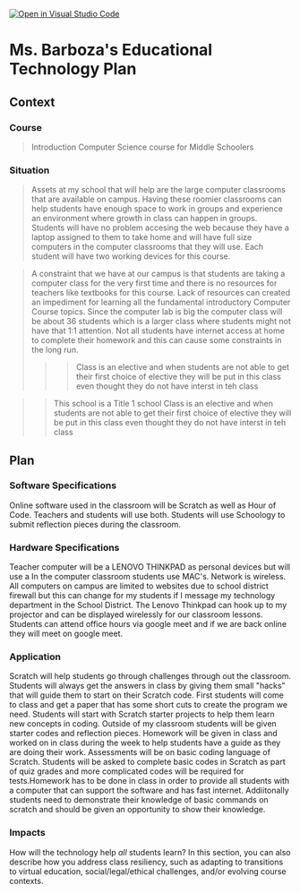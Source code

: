 [![Open in Visual Studio Code](https://classroom.github.com/assets/open-in-vscode-f059dc9a6f8d3a56e377f745f24479a46679e63a5d9fe6f495e02850cd0d8118.svg)](https://classroom.github.com/online_ide?assignment_repo_id=5862833&assignment_repo_type=AssignmentRepo)
# Ms. Barboza's Educational Technology Plan


## Context

### Course

>Introduction Computer Science course for Middle Schoolers

### Situation
>Assets at my school that will help are the large  computer classrooms that are available on campus. Having these roomier classrooms can help students have enough space to work in groups and experience an environment where growth in class can happen in groups.  Students will have no problem accesing the web because they have a laptop assigned to them to take home and will have full size computers in the computer classrooms that they will use. Each student will have two working devices for this course. 

>A constraint that we have at our campus is that students are taking a computer class for the very first time and there is no resources for teachers like textbooks for this course. Lack of resources can created an impediment for learning all the fundamental introductory  Computer Course topics. Since the computer lab is big the computer class will be about 36 students which is a larger class where students might not have that 1:1 attention.  Not all students have internet access at home to complete their homework and this can cause some constraints in the long run. 
>>>Class is an elective and when students are not able to get their first choice of elective they will be put in this class even thought they do not have interst in teh class

>>This school is a Title 1 school
>>Class is an elective and when students are not able to get their first choice of elective they will be put in this class even thought they do not have interst in teh class

## Plan

### Software Specifications

Online software used in the classroom will be Scratch as well as Hour of Code. Teachers and students will use both. Students will use Schoology to submit reflection pieces during the classroom.

### Hardware Specifications

Teacher computer will be a LENOVO THINKPAD as personal devices but will use a 
In the computer classroom students use MAC's. Network is wireless.
All computers on campus are limited to websites due to school district firewall but this can change for my students if I message my technology department in the School District.
The Lenovo Thinkpad can hook up to my projector and can be displayed wirelessly for our classroom lessons.
Students can attend office hours via google meet and if we are back online they will meet on google meet.
### Application
Scratch will help students go through challenges through out the classroom. 
Students will always get the answers in class by giving them small "hacks" that will guide them to start on their Scratch code. First students will come to class and
get a paper that has some short cuts to create the program we need. Students will start with Scratch starter projects to help them learn new concepts in coding.
Outside of my classroom students will be given starter codes and reflection pieces. Homework will be given in class and worked on in class during the week to help students have a guide as they are doing their work. Assessments will be on basic coding language of Scratch. Students will be asked to complete basic codes in Scratch as part of quiz grades and more complicated codes will be required for tests.Homework has to be done in class in order to provide all students with a computer that can support the software and has fast internet. Addiitonally students need to demonstrate their knowledge of basic commands on scratch and should be given an opportunity to show their knowledge. 

### Impacts


How will the technology help *all* students learn? In this section, you can also
describe how you address class resiliency, such as adapting to
transitions to virtual education, social/legal/ethical challenges,  and/or 
evolving course contexts. 

